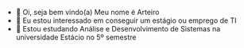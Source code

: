 - 👋 Oi, seja bem vindo(a) Meu nome é Arteiro 
- 👀 Eu estou interessado em conseguir um estágio ou emprego de TI
- 🌱 Estou estudando Análise e Desenvolvimento de Sistemas na universidade Estácio no 5º semestre

<!---
ArteiroSegundo/ArteiroSegundo is a ✨ special ✨ repository because its `README.md` (this file) appears on your GitHub profile.
You can click the Preview link to take a look at your changes.
--->

